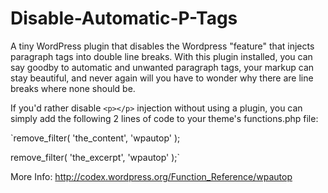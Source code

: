 Disable-Automatic-P-Tags
========================

A tiny WordPress plugin that disables the Wordpress "feature" that injects paragraph tags into double line breaks. With this plugin installed, you can say goodby to automatic and unwanted paragraph tags, your markup can stay beautiful, and never again will you have to wonder why there are line breaks where none should be.

If you'd rather disable `<p></p>` injection without using a plugin, you can simply add the following 2 lines of code to your theme's functions.php file:

`remove_filter( 'the_content', 'wpautop' );

remove_filter( 'the_excerpt', 'wpautop' );`


More Info: http://codex.wordpress.org/Function_Reference/wpautop
